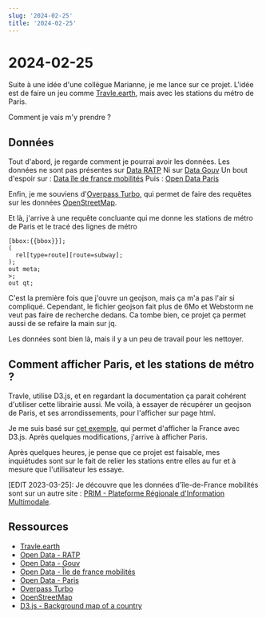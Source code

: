 ```yaml
---
slug: '2024-02-25'
title: '2024-02-25'
---
```


# 2024-02-25

Suite à une idée d'une collègue Marianne, je me lance sur ce projet.
L'idée est de faire un jeu comme [Travle.earth](https://travle.earth/), mais avec les stations du métro de Paris.

Comment je vais m'y prendre ?

## Données

Tout d'abord, je regarde comment je pourrai avoir les données.
Les données ne sont pas présentes sur [Data RATP](https://data.ratp.fr/)
Ni sur [Data Gouv](https://www.data.gouv.fr/fr/reuses/open-data-du-metro-parisien/)
Un bout d'espoir
sur : [Data île de france mobilités](https://data.iledefrance-mobilites.fr/explore/dataset/emplacement-des-gares-idf)
Puis : [Open Data Paris](https://opendata.paris.fr/explore/dataset/plan-de-voirie-acces-pietons-metro-et-parkings/information/)

Enfin, je me souviens d'[Overpass Turbo](https://overpass-turbo.eu/),
qui permet de faire des requêtes sur les données [OpenStreetMap](https://www.openstreetmap.org).

Et là, j'arrive à une requête concluante qui me donne les stations de métro de Paris et le tracé des lignes de métro

```overpass
[bbox:{{bbox}}];
(
  rel[type=route][route=subway];
);
out meta;
>;
out qt;
```

C'est la première fois que j'ouvre un geojson, mais ça m'a pas l'air si compliqué.
Cependant, le fichier geojson fait plus de 6Mo et Webstorm ne veut pas faire de recherche dedans.
Ca tombe bien, ce projet ça permet aussi de se refaire la main sur jq.

Les données sont bien là, mais il y a un peu de travail pour les nettoyer.

## Comment afficher Paris, et les stations de métro ?

Travle, utilise D3.js, et en regardant la documentation ça parait cohérent d'utiliser cette librairie aussi.
Me voilà, à essayer de récupérer un geojson de Paris, et ses arrondissements, pour l'afficher sur page html.

Je me suis basé sur [cet exemple](https://d3-graph-gallery.com/graph/backgroundmap_country.html),
qui permet d'afficher la France avec D3.js. Après quelques modifications, j'arrive à afficher Paris.

Après quelques heures, je pense que ce projet est faisable, mes inquiétudes sont sur le fait de relier les stations
entre elles au fur et à mesure que l'utilisateur les essaye.

[EDIT 2023-03-25]: Je découvre que les données d'île-de-France mobilités sont sur un autre
site : [PRIM - Plateforme Régionale d'Information Multimodale](https://prim.iledefrance-mobilites.fr/).

## Ressources

- [Travle.earth](https://travle.earth/)
- [Open Data - RATP](https://data.ratp.fr/)
- [Open Data - Gouv](https://www.data.gouv.fr/fr/reuses/open-data-du-metro-parisien/)
- [Open Data - Île de france mobilités](https://data.iledefrance-mobilites.fr/explore/dataset/emplacement-des-gares-idf)
- [Open Data - Paris](https://opendata.paris.fr/explore/dataset/plan-de-voirie-acces-pietons-metro-et-parkings/information/)
- [Overpass Turbo](https://overpass-turbo.eu/)
- [OpenStreetMap](https://www.openstreetmap.org)
- [D3.js - Background map of a country](https://d3-graph-gallery.com/graph/backgroundmap_country.html)
